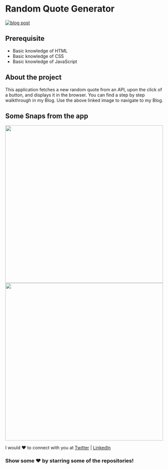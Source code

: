 # Random Quote Generator
<a href="https://nehasoni.hashnode.dev/random-quote-generator-using-html-css-and-javascript"> <img src="project_images/cover1.png" alt="blog post"></a>
## Prerequisite
- Basic knowledge of HTML
- Basic knowledge of CSS
- Basic knowledge of JavaScript

## About the project
This application fetches a new random quote from an API, upon the click of a button, and displays it in the browser. You can find a step by step walkthrough in my Blog. Use the above linked image to navigate to my Blog.

## Some Snaps from the app
<p>
<img src="project_images/image_1.png" width="500">
<img src="project_images/quoteGeneratorGIF.gif" width="500">
</p>
I would ❤ to connect with you at  <a href="https://twitter.com/nehasoni__">Twitter</a> | <a href="https://www.linkedin.com/in/neha-soni-70a6231b1/">LinkedIn</a>


 ### Show some ❤️ by starring some of the repositories!
